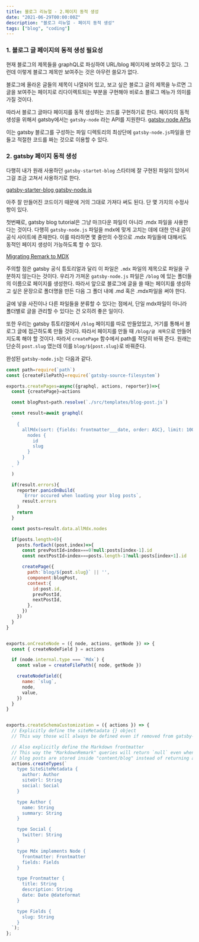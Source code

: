 ```yaml
---
title: 블로그 리뉴얼 - 2.페이지 동적 생성
date: "2021-06-29T00:00:00Z"
description: "블로그 리뉴얼 - 페이지 동적 생성"
tags: ["blog", "coding"]
---
```


### 1. 블로그 글 페이지의 동적 생성 필요성
현재 블로그의 제목들을 graphQL로 파싱하여 URL/blog 페이지에 보여주고 있다.
그런데 이렇게 블로그 제목만 보여주는 것은 아무런 쓸모가 없다.

블로그에 올라온 글들의 제목이 나열되어 있고, 보고 싶은 블로그 글의 제목을 누르면 
그 글을 보여주는 페이지로 리다이렉트되는 부분을 구현해야 비로소 블로그 메뉴가 의미를 가질 것이다.

따라서 블로그 글마다 페이지를 동적 생성하는 코드를 구현하기로 한다.
페이지의 동적 생성을 위해서 gatsby에서는 `gatsby-node` 라는 API를 지원한다.
[gatsby node APIs](https://www.gatsbyjs.com/docs/reference/config-files/gatsby-node/)

이는 gatsby 블로그를 구성하는 파일 디렉토리의 최상단에 `gatsby-node.js`파일을
만들고 적절한 코드를 짜는 것으로 이용할 수 있다.

### 2. gatsby 페이지 동적 생성

다행히 내가 원래 사용하던 `gatsby-startet-blog` 스타터에 잘 구현된 파일이 있어서
그걸 조금 고쳐서 사용하기로 한다.

[gatsby-starter-blog gatsby-node.js](https://github.com/gatsbyjs/gatsby-starter-blog/blob/master/gatsby-node.js)

아주 잘 만들어진 코드이기 때문에 거의 그대로 가져다 써도 된다.
단 몇 가지의 수정사항이 있다.

첫번째로, gatsby blog tutorial은 그냥 마크다운 파일이 아니라 .mdx 파일을 사용한다는 것이다.
다행히 `gatsby-node.js` 파일을 mdx에 맞게 고치는 데에 대한 안내 글이
공식 사이트에 존재한다. 이를 따라하면 몇 줄만의 수정으로 .mdx 파일들에 대해서도
동적인 페이지 생성이 가능하도록 할 수 있다.

[Migrating Remark to MDX](https://www.gatsbyjs.com/docs/how-to/routing/migrate-remark-to-mdx/)

주의할 점은 gatsby 공식 튜토리얼과 달리 이 파일은 `.mdx` 파일의 제목으로 파일을 구분하지 않는다는 것이다.
우리가 가져온 `gatsby-node.js` 파일은 `/blog` 에 있는 폴더들의 이름으로 페이지를 생성한다.
따라서 앞으로 블로그에 글을 쓸 때는 페이지를 생성하고 싶은 문장으로 폴더명을 만든 다음
그 폴더 내에 .md 혹은 .mdx파일을 써야 한다.

글에 넣을 사진이나 다른 파일들을 분류할 수 있다는 점에서, 단일 mdx파일이 아니라
폴더별로 글을 관리할 수 있다는 건 오히려 좋은 일이다.

또한 우리는 gatsby 튜토리얼에서 `/blog` 페이지를 따로 만들었었고, 거기를 통해서
블로그 글에 접근하도록 만들 것이다. 따라서 페이지를 만들 때 `/blog/글 제목`으로
만들어지도록 해야 할 것이다. 따라서 `createPage` 함수에서 path를 적당히 바꿔 준다.
원래는 단순히 `post.slug` 였는데 이를 `blog/${post.slug}`로 바꿔준다.

완성된 `gatsby-node.js`는 다음과 같다.

```javascript
const path=require(`path`)
const {createFilePath}=require(`gatsby-source-filesystem`)

exports.createPages=async({graphql, actions, reporter})=>{
  const {createPage}=actions

  const blogPost=path.resolve(`./src/templates/blog-post.js`)

  const result=await graphql(
  `
    {
      allMdx(sort: {fields: frontmatter___date, order: ASC}, limit: 1000) {
        nodes {
          id
          slug
        }
      }
    }
  `
  )

  if(result.errors){
    reporter.panicOnBuild(
      `Error occured when loading your blog posts`,
      result.errors
    )
    return
  }

  const posts=result.data.allMdx.nodes

  if(posts.length>0){
    posts.forEach((post,index)=>{
      const prevPostId=index===0?null:posts[index-1].id
      const nextPostId=index===posts.length-1?null:posts[index+1].id

      createPage({
        path:`blog/${post.slug}` || '',
        component:blogPost,
        context:{
          id:post.id,
          prevPostId,
          nextPostId,
        },
      })
    })
  }
}


exports.onCreateNode = ({ node, actions, getNode }) => {
  const { createNodeField } = actions

  if (node.internal.type === `Mdx`) {
    const value = createFilePath({ node, getNode })

    createNodeField({
      name: `slug`,
      node,
      value,
    })
  }
}


exports.createSchemaCustomization = ({ actions }) => {
  // Explicitly define the siteMetadata {} object
  // This way those will always be defined even if removed from gatsby-config.ts

  // Also explicitly define the Markdown frontmatter
  // This way the "MarkdownRemark" queries will return `null` even when no
  // blog posts are stored inside "content/blog" instead of returning an error
  actions.createTypes(`
    type SiteSiteMetadata {
      author: Author
      siteUrl: String
      social: Social
    }

    type Author {
      name: String
      summary: String
    }

    type Social {
      twitter: String
    }

    type Mdx implements Node {
      frontmatter: Frontmatter
      fields: Fields
    }

    type Frontmatter {
      title: String
      description: String
      date: Date @dateformat
    }

    type Fields {
      slug: String
    }
  `);
};
```

